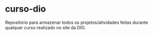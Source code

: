 # curso-dio
Repositório para armazenar todos os projetos/atividades feitas durante qualquer curso realizado no site da DIO.
